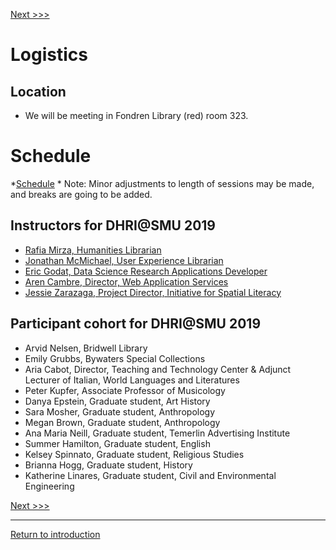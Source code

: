 [Next >>>](Slack.md)  

# Logistics

## Location

* We will be meeting in Fondren Library (red) room 323.   

# Schedule

 *[Schedule](https://github.com/DHRISMU/intro/blob/master/DHRIschedule.pdf)
    * Note: Minor adjustments to length of sessions may be made, and breaks are going to be added.
 
## Instructors for DHRI@SMU 2019
* [Rafia Mirza, Humanities Librarian](http://guides.smu.edu/prf.php?account_id=142826)
* [Jonathan McMichael, User Experience Librarian](http://guides.smu.edu/prf.php?account_id=104877)
* [Eric Godat, Data Science Research Applications Developer](https://www.smu.edu/OIT/research)
* [Aren Cambre, Director, Web Application Services](https://www.smu.edu/OIT/research)
* [Jessie Zarazaga, Project Director, Initiative for Spatial Literacy](https://www.smu.edu/libraries/fondren/services/gis)

## Participant cohort for DHRI@SMU 2019
* Arvid Nelsen, Bridwell Library
* Emily Grubbs, Bywaters Special Collections 
* Aria Cabot, Director, Teaching and Technology Center & Adjunct Lecturer of Italian, World Languages and Literatures
* Peter	Kupfer, Associate Professor of Musicology
* Danya Epstein, Graduate student, Art History	
* Sara Mosher, Graduate student, Anthropology
* Megan Brown, Graduate student, Anthropology	
* Ana Maria Neill, Graduate student, Temerlin Advertising Institute	
* Summer Hamilton, Graduate student, English
* Kelsey Spinnato, Graduate student, Religious Studies
* Brianna Hogg, Graduate student, History
* Katherine Linares, Graduate student, Civil and Environmental Engineering				 


[Next >>>](Slack.md)  

-----
[Return to introduction](https://github.com/DHRISMU/intro)

